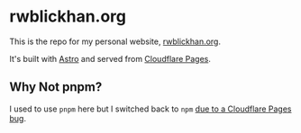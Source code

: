 # rwblickhan.org

This is the repo for my personal website, [rwblickhan.org](https://rwblickhan.org).

It's built with [Astro](https://astro.build) and served from [Cloudflare Pages](https://pages.cloudflare.com).

## Why Not pnpm?

I used to use `pnpm` here but I switched back to `npm` [due to a Cloudflare Pages bug](https://discord.com/channels/595317990191398933/1254588172264935465).

